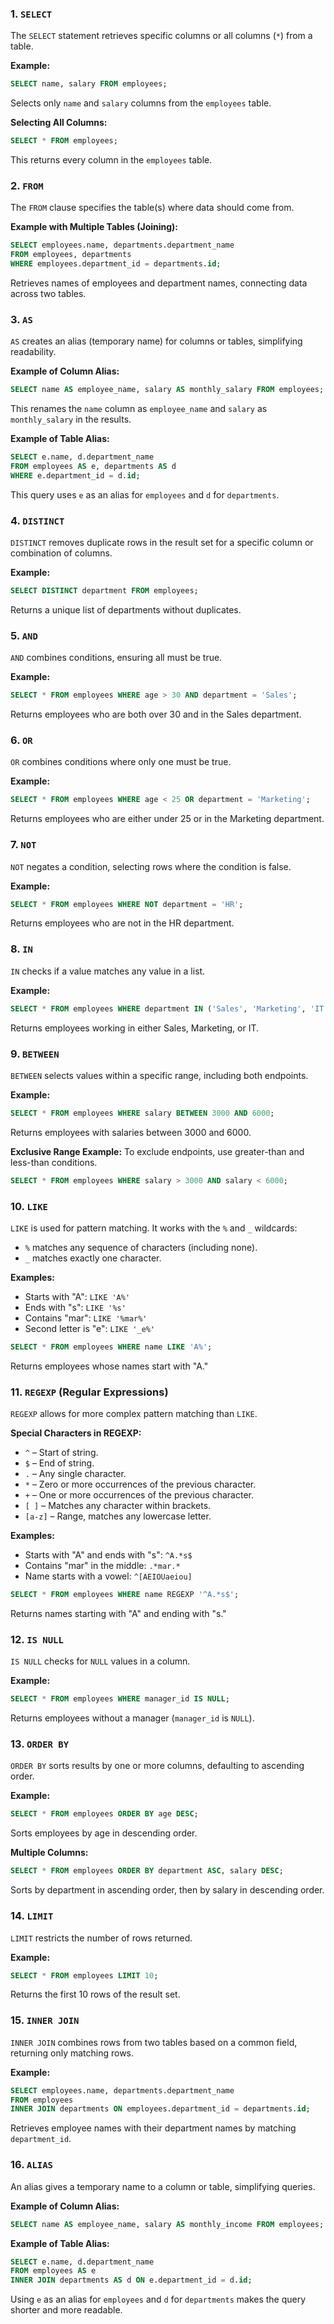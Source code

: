 
### 1. `SELECT`

The `SELECT` statement retrieves specific columns or all columns (`*`) from a table.

**Example:**

```sql
SELECT name, salary FROM employees;
```

Selects only `name` and `salary` columns from the `employees` table.

**Selecting All Columns:**

```sql
SELECT * FROM employees;
```

This returns every column in the `employees` table.

### 2. `FROM`

The `FROM` clause specifies the table(s) where data should come from.

**Example with Multiple Tables (Joining):**

```sql
SELECT employees.name, departments.department_name
FROM employees, departments
WHERE employees.department_id = departments.id;
```

Retrieves names of employees and department names, connecting data across two tables.

### 3. `AS`

`AS` creates an alias (temporary name) for columns or tables, simplifying readability.

**Example of Column Alias:**

```sql
SELECT name AS employee_name, salary AS monthly_salary FROM employees;
```

This renames the `name` column as `employee_name` and `salary` as `monthly_salary` in the results.

**Example of Table Alias:**

```sql
SELECT e.name, d.department_name 
FROM employees AS e, departments AS d 
WHERE e.department_id = d.id;
```

This query uses `e` as an alias for `employees` and `d` for `departments`.

### 4. `DISTINCT`

`DISTINCT` removes duplicate rows in the result set for a specific column or combination of columns.

**Example:**

```sql
SELECT DISTINCT department FROM employees;
```

Returns a unique list of departments without duplicates.

### 5. `AND`

`AND` combines conditions, ensuring all must be true.

**Example:**

```sql
SELECT * FROM employees WHERE age > 30 AND department = 'Sales';
```

Returns employees who are both over 30 and in the Sales department.

### 6. `OR`

`OR` combines conditions where only one must be true.

**Example:**

```sql
SELECT * FROM employees WHERE age < 25 OR department = 'Marketing';
```

Returns employees who are either under 25 or in the Marketing department.

### 7. `NOT`

`NOT` negates a condition, selecting rows where the condition is false.

**Example:**

```sql
SELECT * FROM employees WHERE NOT department = 'HR';
```

Returns employees who are not in the HR department.

### 8. `IN`

`IN` checks if a value matches any value in a list.

**Example:**

```sql
SELECT * FROM employees WHERE department IN ('Sales', 'Marketing', 'IT');
```

Returns employees working in either Sales, Marketing, or IT.

### 9. `BETWEEN`

`BETWEEN` selects values within a specific range, including both endpoints.

**Example:**

```sql
SELECT * FROM employees WHERE salary BETWEEN 3000 AND 6000;
```

Returns employees with salaries between 3000 and 6000.

**Exclusive Range Example:** To exclude endpoints, use greater-than and less-than conditions.

```sql
SELECT * FROM employees WHERE salary > 3000 AND salary < 6000;
```

### 10. `LIKE`

`LIKE` is used for pattern matching. It works with the `%` and `_` wildcards:

- `%` matches any sequence of characters (including none).
- `_` matches exactly one character.

**Examples:**

- Starts with "A": `LIKE 'A%'`
- Ends with "s": `LIKE '%s'`
- Contains "mar": `LIKE '%mar%'`
- Second letter is "e": `LIKE '_e%'`

```sql
SELECT * FROM employees WHERE name LIKE 'A%';
```

Returns employees whose names start with "A."

### 11. `REGEXP` (Regular Expressions)

`REGEXP` allows for more complex pattern matching than `LIKE`.

**Special Characters in REGEXP:**

- `^` – Start of string.
- `$` – End of string.
- `.` – Any single character.
- `*` – Zero or more occurrences of the previous character.
- `+` – One or more occurrences of the previous character.
- `[ ]` – Matches any character within brackets.
- `[a-z]` – Range, matches any lowercase letter.

**Examples:**

- Starts with "A" and ends with "s": `^A.*s$`
- Contains "mar" in the middle: `.*mar.*`
- Name starts with a vowel: `^[AEIOUaeiou]`

```sql
SELECT * FROM employees WHERE name REGEXP '^A.*s$';
```

Returns names starting with "A" and ending with "s."

### 12. `IS NULL`

`IS NULL` checks for `NULL` values in a column.

**Example:**

```sql
SELECT * FROM employees WHERE manager_id IS NULL;
```

Returns employees without a manager (`manager_id` is `NULL`).

### 13. `ORDER BY`

`ORDER BY` sorts results by one or more columns, defaulting to ascending order.

**Example:**

```sql
SELECT * FROM employees ORDER BY age DESC;
```

Sorts employees by age in descending order.

**Multiple Columns:**

```sql
SELECT * FROM employees ORDER BY department ASC, salary DESC;
```

Sorts by department in ascending order, then by salary in descending order.

### 14. `LIMIT`

`LIMIT` restricts the number of rows returned.

**Example:**

```sql
SELECT * FROM employees LIMIT 10;
```

Returns the first 10 rows of the result set.

### 15. `INNER JOIN`

`INNER JOIN` combines rows from two tables based on a common field, returning only matching rows.

**Example:**

```sql
SELECT employees.name, departments.department_name
FROM employees
INNER JOIN departments ON employees.department_id = departments.id;
```

Retrieves employee names with their department names by matching `department_id`.

### 16. `ALIAS`

An alias gives a temporary name to a column or table, simplifying queries.

**Example of Column Alias:**

```sql
SELECT name AS employee_name, salary AS monthly_income FROM employees;
```

**Example of Table Alias:**

```sql
SELECT e.name, d.department_name
FROM employees AS e
INNER JOIN departments AS d ON e.department_id = d.id;
```

Using `e` as an alias for `employees` and `d` for `departments` makes the query shorter and more readable.
